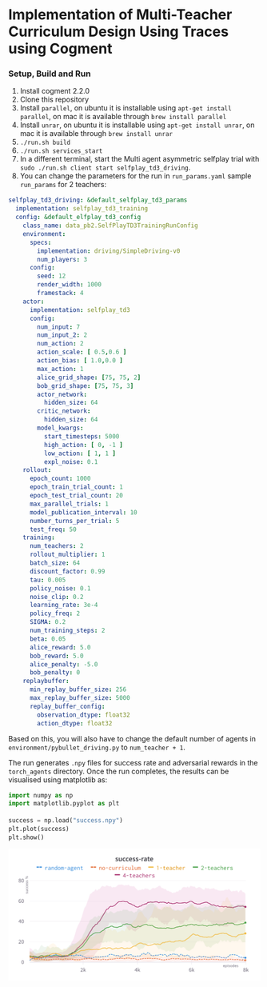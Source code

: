 # Implementation of Multi-Teacher Curriculum Design Using Traces using Cogment


### Setup, Build and Run

1. Install cogment 2.2.0
2. Clone this repository
3. Install `parallel`, on ubuntu it is installable using `apt-get install parallel`, on mac it is available through `brew install parallel`
4. Install `unrar`, on ubuntu it is installable using `apt-get install unrar`, on mac it is available through `brew install unrar`
5. `./run.sh build`
6. `./run.sh services_start`
7. In a different terminal, start the Multi agent asymmetric selfplay trial with `sudo ./run.sh client start selfplay_td3_driving`.
8. You can change the parameters for the run in `run_params.yaml`
sample `run_params` for 2 teachers:
```yaml
selfplay_td3_driving: &default_selfplay_td3_params
  implementation: selfplay_td3_training
  config: &default_elfplay_td3_config
    class_name: data_pb2.SelfPlayTD3TrainingRunConfig
    environment:
      specs:
        implementation: driving/SimpleDriving-v0
        num_players: 3
      config:
        seed: 12
        render_width: 1000
        framestack: 4
    actor:
      implementation: selfplay_td3
      config:
        num_input: 7
        num_input_2: 2
        num_action: 2
        action_scale: [ 0.5,0.6 ]
        action_bias: [ 1.0,0.0 ]
        max_action: 1
        alice_grid_shape: [75, 75, 2]
        bob_grid_shape: [75, 75, 3]
        actor_network:
          hidden_size: 64
        critic_network:
          hidden_size: 64
        model_kwargs:
          start_timesteps: 5000
          high_action: [ 0, -1 ]
          low_action: [ 1, 1 ]
          expl_noise: 0.1
    rollout:
      epoch_count: 1000
      epoch_train_trial_count: 1
      epoch_test_trial_count: 20
      max_parallel_trials: 1
      model_publication_interval: 10
      number_turns_per_trial: 5
      test_freq: 50
    training:
      num_teachers: 2
      rollout_multiplier: 1
      batch_size: 64
      discount_factor: 0.99
      tau: 0.005
      policy_noise: 0.1
      noise_clip: 0.2
      learning_rate: 3e-4
      policy_freq: 2
      SIGMA: 0.2
      num_training_steps: 2
      beta: 0.05
      alice_reward: 5.0
      bob_reward: 5.0
      alice_penalty: -5.0
      bob_penalty: 0
    replaybuffer:
      min_replay_buffer_size: 256
      max_replay_buffer_size: 5000
      replay_buffer_config:
        observation_dtype: float32
        action_dtype: float32
```
Based on this, you will also have to change the default number of agents in `environment/pybullet_driving.py` to `num_teacher + 1`.

The run generates `.npy` files for success rate and adversarial rewards in the `torch_agents` directory. Once the run completes, the results can be visualised using matplotlib as:
```python
import numpy as np
import matplotlib.pyplot as plt

success = np.load("success.npy")
plt.plot(success)
plt.show()
```
![Success rate](success-rate-new.png "Success rate vs episodes")
